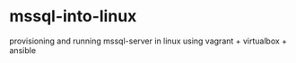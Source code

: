 # mssql-into-linux
provisioning and running mssql-server in linux using vagrant + virtualbox + ansible
